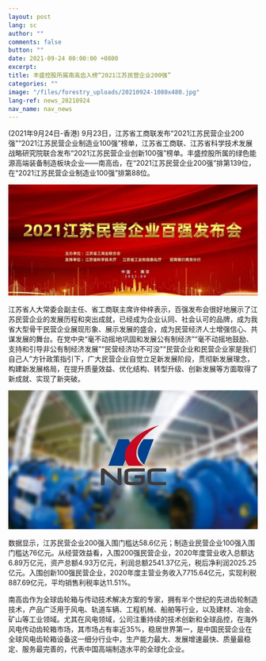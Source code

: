 ```yaml
---
layout: post
lang: sc
author: ""
comments: false
button: ""
date: 2021-09-24 00:00:00 +0800
excerpt:
title: 丰盛控股所属南高齿入榜“2021江苏民营企业200强”
categories: ""
image: "/files/forestry_uploads/20210924-1080x480.jpg"
lang-ref: news_20210924
nav_name: nav_news
---
```


(2021年9月24日-香港) 9月23日，江苏省工商联发布“2021江苏民营企业200强”“2021江苏民营企业制造业100强”榜单，江苏省工商联、江苏省科学技术发展战略研究院联合发布“2021江苏民营企业创新100强”榜单。丰盛控股所属的绿色能源高端装备制造板块企业——南高齿，在“2021江苏民营企业200强”排第139位，在“2021江苏民营企业制造业100强”排第88位。 

![](/files/forestry_uploads/20210924-1080x480.jpg)

江苏省人大常委会副主任、省工商联主席许仲梓表示，百强发布会很好地展示了江苏民营企业的发展历程和突出成就，已经成为企业认同、社会认可的品牌，成为我省大型骨干民营企业展现形象、展示发展的盛会，成为民营经济人士增强信心、共谋发展的舞台。在党中央“毫不动摇地巩固和发展公有制经济”“毫不动摇地鼓励、支持和引导非公有制经济发展”“民营经济功不可没”“民营企业和民营企业家是我们自己人”方针政策指引下，广大民营企业自觉立足新发展阶段，贯彻新发展理念，构建新发展格局，在提升质量效益、优化结构、转型升级、创新发展等方面取得了新成就、实现了新突破。

![](/files/forestry_uploads/20210924-900x500.jpg)

数据显示，江苏民营企业200强入围门槛达58.6亿元；制造业民营企业100强入围门槛达76亿元。从经营效益看，入围200强民营企业，2020年度营业收入总额达6.89万亿元，资产总额4.93万亿元，利润总额2541.37亿元，税后净利润2025.25亿元。入围创新100强民营企业，2020年度主营业务收入7715.64亿元，实现利税887.69亿元，平均销售利税率达11.51%。 

 
南高齿作为全球齿轮箱与传动技术解决方案的专家，拥有半个世纪的先进齿轮制造技术，产品广泛用于风电、轨道车辆、工程机械、船舶等行业，以及建材、冶金、矿山等工业领域。尤其在风电领域，公司注重持续的技术创新和全球品控，在海外风电传动齿轮箱市场，其市场占有率近35%，稳居世界第一，是中国民营企业在全球风电齿轮箱设备这一细分行业中，生产能力最大、发展增速最快、质量最稳定、服务最完善的，代表中国高端制造水平的全球化企业。 